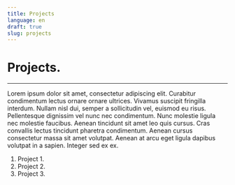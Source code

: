 ```yaml
---
title: Projects
language: en
draft: true
slug: projects
---
```


# Projects.

---

Lorem ipsum dolor sit amet, consectetur adipiscing elit. Curabitur condimentum lectus ornare ornare ultrices. Vivamus suscipit fringilla interdum. Nullam nisl dui, semper a sollicitudin vel, euismod eu risus. Pellentesque dignissim vel nunc nec condimentum. Nunc molestie ligula nec molestie faucibus. Aenean tincidunt sit amet leo quis cursus. Cras convallis lectus tincidunt pharetra condimentum. Aenean cursus consectetur massa sit amet volutpat. Aenean at arcu eget ligula dapibus volutpat in a sapien. Integer sed ex ex.

1. Project 1.
2. Project 2.
3. Project 3.
